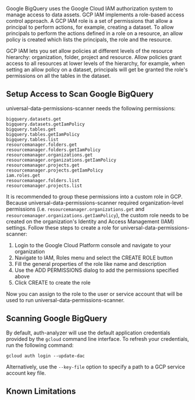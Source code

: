 Google BigQuery uses the Google Cloud IAM authorization system to manage access to data assets. GCP IAM implements a role-based access control approach. A GCP IAM role is a set of permissions that allow a principal to perform actions, for example, creating a dataset. To allow principals to perform the actions defined in a role on a resource, an allow policy is created which lists the principals, the role and the resource.

GCP IAM lets you set allow policies at different levels of the resource hierarchy: organization, folder, project and resource. Allow policies grant access to all resources at lower levels of the hierarchy, for example, when setting an allow policy on a dataset, principals will get be granted the role's permissions on all the tables in the dataset.

## Setup Access to Scan Google BigQuery
universal-data-permissions-scanner needs the following permissions:
```
bigquery.datasets.get
bigquery.datasets.getIamPolicy
bigquery.tables.get
bigquery.tables.getIamPolicy
bigquery.tables.list
resourcemanager.folders.get
resourcemanager.folders.getIamPolicy
resourcemanager.organizations.get
resourcemanager.organizations.getIamPolicy
resourcemanager.projects.get
resourcemanager.projects.getIamPolicy
iam.roles.get
resourcemanager.folders.list
resourcemanager.projects.list
```

It is recommended to group these permissions into a custom role in GCP. Because universal-data-permissions-scanner required organization-level permissions (i.e. `resourcemanager.organizations.get` and `resourcemanager.organizations.getIamPolicy`), the custom role needs to be created on the organization's Identity and Access Management (IAM) settings. Follow these steps to create a role for universal-data-permissions-scanner:

1. Login to the Google Cloud Platform console and navigate to your organization
2. Navigate to IAM, Roles menu and select the CREATE ROLE button
3. Fill the general properties of the role like name and description
4. Use the ADD PERMISSIONS dialog to add the permissions specified above
5. Click CREATE to create the role

Now you can assign to the role to the user or service account that will be used to run universal-data-permissions-scanner.

## Scanning Google BigQuery
By default, auth-analyzer will use the default application credentials provided by the `gcloud` command line interface. To refresh your credentials, run the following command:
```
gcloud auth login --update-dac
```
Alternatively, use the `--key-file` option to specify a path to a GCP service account key file.

## Known Limitations